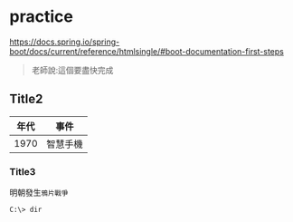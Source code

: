 # practice

https://docs.spring.io/spring-boot/docs/current/reference/htmlsingle/#boot-documentation-first-steps

> 老師說:這個要盡快完成

## Title2

| 年代 | 事件|
|----|----|
| 1970 | 智慧手機 |

### Title3

明朝發生`鴉片戰爭`

```shell
C:\> dir
```
